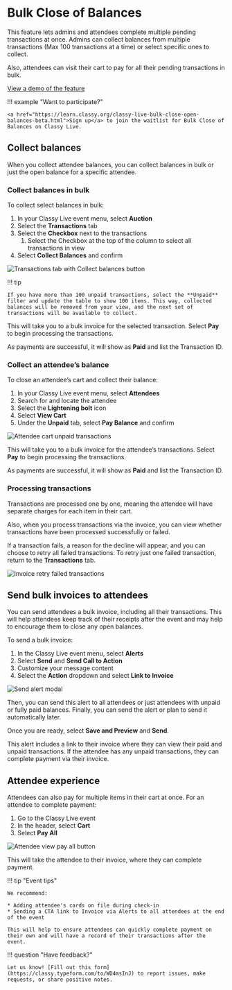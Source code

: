 # Bulk Close of Balances

This feature lets admins and attendees complete multiple pending transactions at once. Admins can collect balances from multiple transactions (Max 100 transactions at a time) or select specific ones to collect.

Also, attendees can visit their cart to pay for all their pending transactions in bulk.

[View a demo of the feature](https://share.zight.com/9ZuLxvWN)

!!! example "Want to participate?"

    <a href="https://learn.classy.org/classy-live-bulk-close-open-balances-beta.html">Sign up</a> to join the waitlist for Bulk Close of Balances on Classy Live.

## Collect balances

When you collect attendee balances, you can collect balances in bulk or just the open balance for a specific attendee.

### Collect balances in bulk

To collect select balances in bulk:

1. In your Classy Live event menu, select **Auction**
2. Select the **Transactions** tab
3. Select the **Checkbox** next to the transactions
   1. Select the Checkbox at the top of the column to select all transactions in view
4. Select **Collect Balances** and confirm

![Transactions tab with Collect balances button](https://learn.classy.org/rs/673-DCU-558/images/cl-transactions-collect-balance.png?version=0)

!!! tip

    If you have more than 100 unpaid transactions, select the **Unpaid** filter and update the table to show 100 items. This way, collected balances will be removed from your view, and the next set of transactions will be available to collect.

This will take you to a bulk invoice for the selected transaction. Select **Pay** to begin processing the transactions.

As payments are successful, it will show as **Paid** and list the Transaction ID.

### Collect an attendee’s balance

To close an attendee’s cart and collect their balance:

1. In your Classy Live event menu, select **Attendees**
2. Search for and locate the attendee
3. Select the **Lightening bolt** icon
4. Select **View Cart**
5. Under the **Unpaid** tab, select **Pay Balance** and confirm

![Attendee cart unpaid transactions](https://learn.classy.org/rs/673-DCU-558/images/cl-attendee-cart-pay-balance.png?version=0)

This will take you to a bulk invoice for the attendee’s transactions. Select **Pay** to begin processing the transactions.

As payments are successful, it will show as **Paid** and list the Transaction ID.

### Processing transactions

Transactions are processed one by one, meaning the attendee will have separate charges for each item in their cart.

Also, when you process transactions via the invoice, you can view whether transactions have been processed successfully or failed.

If a transaction fails, a reason for the decline will appear, and you can choose to retry all failed transactions. To retry just one failed transaction, return to the **Transactions** tab.

![Invoice retry failed transactions](https://learn.classy.org/rs/673-DCU-558/images/cl-invoice-failed-transaction.png?version=0)

## Send bulk invoices to attendees

You can send attendees a bulk invoice, including all their transactions. This will help attendees keep track of their receipts after the event and may help to encourage them to close any open balances.

To send a bulk invoice:

1. In the Classy Live event menu, select **Alerts**
2. Select **Send** and **Send Call to Action**
3. Customize your message content
4. Select the **Action** dropdown and select **Link to Invoice**

![Send alert modal](https://learn.classy.org/rs/673-DCU-558/images/cl-alert-send-invoice.png?version=0)

Then, you can send this alert to all attendees or just attendees with unpaid or fully paid balances. Finally, you can send the alert or plan to send it automatically later.

Once you are ready, select **Save and Preview** and **Send**.

This alert includes a link to their invoice where they can view their paid and unpaid transactions. If the attendee has any unpaid transactions, they can complete payment via their invoice.

## Attendee experience

Attendees can also pay for multiple items in their cart at once. For an attendee to complete payment:

1. Go to the Classy Live event
2. In the header, select **Cart**
3. Select **Pay All**

![Attendee view pay all button](https://learn.classy.org/rs/673-DCU-558/images/cl-attendee-pay-all.png?version=0)

This will take the attendee to their invoice, where they can complete payment.

!!! tip "Event tips"

    We recommend:

    * Adding attendee's cards on file during check-in
    * Sending a CTA link to Invoice via Alerts to all attendees at the end of the event

    This will help to ensure attendees can quickly complete payment on their own and will have a record of their transactions after the event.

!!! question "Have feedback?"

    Let us know! [Fill out this form](https://classy.typeform.com/to/WD4msInJ) to report issues, make requests, or share positive notes.
